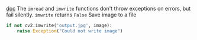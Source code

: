 [doc](https://docs.opencv.org/4.9.0/d4/da8/group__imgcodecs.html#gabbc7ef1aa2edfaa87772f1202d67e0ce)
The `imread` and `imwrite` functions don't throw exceptions on errors, but fail silently. `imwrite` returns `False`
Save image to a file
```python
if not cv2.imwrite('output.jpg', image):
	raise Exception("Could not write image")
```
